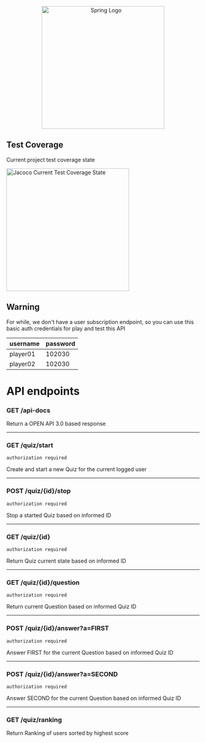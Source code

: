 <p align="center">
  <img src="https://spring.io/images/spring-logo-9146a4d3298760c2e7e49595184e1975.svg" width="320" alt="Spring Logo" />
</p>

## Test Coverage

Current project test coverage state

<img src="https://user-images.githubusercontent.com/15523493/206949822-c98a10fd-774b-4732-ad20-c6d278ea560c.png" width="320" alt="Jacoco Current Test Coverage State" />

## Warning

For while, we don't have a user subscription endpoint, so you can use this basic auth credentials for play and test this API

|     username  |    password     |
| -------------- | -------------- |
|     player01   |    102030      |
|     player02   |    102030      |

# API endpoints

### GET /api-docs 
Return a OPEN API 3.0 based response

___

### GET /quiz/start
`authorization required`

Create and start a new Quiz for the current logged user

___

### POST /quiz/{id}/stop
`authorization required`

Stop a started Quiz based on informed ID

___

### GET /quiz/{id}
`authorization required`

Return Quiz current state based on informed ID

___

### GET /quiz/{id}/question
`authorization required`

Return current Question based on informed Quiz ID

___

### POST /quiz/{id}/answer?a=FIRST
`authorization required`

Answer FIRST for the current Question based on informed Quiz ID

___

### POST /quiz/{id}/answer?a=SECOND
`authorization required`

Answer SECOND for the current Question based on informed Quiz ID

___

### GET /quiz/ranking
Return Ranking of users sorted by highest score

